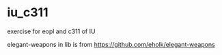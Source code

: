 iu_c311
=======

exercise for eopl and c311 of IU

elegant-weapons in lib is from https://github.com/eholk/elegant-weapons
